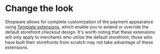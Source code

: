 <SwagLanding>
    <template #title>Payment</template>
    <template #description>
        <p>Shopware 6 offers a robust <a href="/docs/concepts/commerce/checkout-concept/payments">payment system</a> managing all payment transactions between customers and merchants. The payment handlers integrate seamlessly into the point of sale, allowing customers to pay for their orders using one or multiple payment methods during the checkout process. It also ensures a seamless and hassle-free payment experience, resulting in increased customer satisfaction and a higher likelihood of completed transactions. </p>
        <h1>Capabilities</h1>
    </template>
    <template #image>
        <img src="../../public/landing/apps/payment.jpg/>
    </template>
    <template #exposed2>
        <SwagLandingCardList>
            <template #title>
               Efficient and reliable payments for your store with streamlined processes
            </template>
            <template #cards>
                <SwagLandingCard link="/docs/guides/plugins/apps/payment#synchronous-payments" icon="double-chevron-right-s" icon-type="solid">
                    <template #title>Synchronous payment</template>
                    <template #sub>Smooth transactions - COD and other payment options with synchronous processing.</template>
                </SwagLandingCard>
                <SwagLandingCard link="/docs/guides/plugins/apps/payment#asynchronous-payments" icon="double-chevron-right-s" icon-type="solid">
                    <template #title>Asynchronous payment</template>
                    <template #sub>Seamless integration - Integrate third-party PSP for asynchronous payment with ease.</template>
                </SwagLandingCard>
                <SwagLandingCard link="/docs/guides/plugins/apps/payment#prepared-payments" icon="double-chevron-right-s" icon-type="solid">
                    <template #title>Prepared payment</template>
                    <template #sub>Securely validate - Process credit/debit card payments with Prepared Payments.</template>
                </SwagLandingCard>
                <SwagLandingCard link="/docs/guides/plugins/apps/payment#refund" icon="double-chevron-right-s" icon-type="solid">
                    <template #title>Refund</template>
                    <template #sub>Quick returns - Automatic refund processing for returned items is more easier</template>
                </SwagLandingCard>
                <SwagLandingCard link="/docs/guides/plugins/apps/payment#validation" icon="checkmark" icon-type="solid">
                    <template #title>Payment validations</template>
                    <template #sub>Validation check - Ensure correct signature and response for payment requests.</template>
                </SwagLandingCard>
            </template>
        </SwagLandingCardList>
    <h1>Change the look</h1>
        <p>Shopware allows for complete customization of the payment appearance using <a href="/docs/guides/plugins/plugins/storefront/customize-templates">Template extensions</a>, which enable you to extend or override the default storefront checkout design. It's worth noting that these extensions will only apply to merchants who utilize the default storefront; those who have built their storefronts from scratch may not take advantage of these extensions.</p>
    </template>
</SwagLanding>
